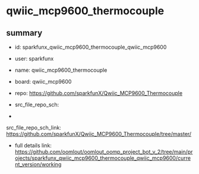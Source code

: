 # qwiic_mcp9600_thermocouple
 
## summary 
* id: sparkfunx_qwiic_mcp9600_thermocouple_qwiic_mcp9600
* user: sparkfunx
* name: qwiic_mcp9600_thermocouple
* board: qwiic_mcp9600
* repo: https://github.com/sparkfunX/Qwiic_MCP9600_Thermocouple



* src_file_repo_sch: 
*
 src_file_repo_sch_link: https://github.com/sparkfunX/Qwiic_MCP9600_Thermocouple/tree/master/
* full details link: https://github.com/oomlout/oomlout_oomp_project_bot_v_2/tree/main/projects/sparkfunx_qwiic_mcp9600_thermocouple_qwiic_mcp9600/current_version/working  






